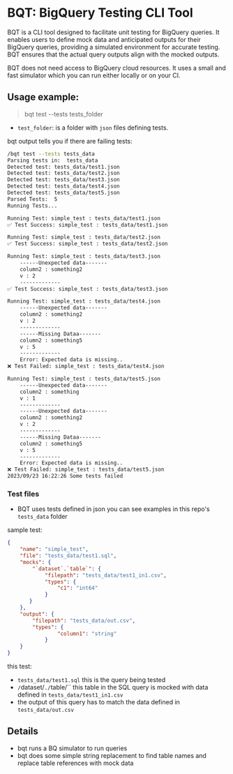 # BQT: BigQuery Testing CLI Tool

BQT is a CLI tool designed to facilitate unit testing for BigQuery queries. It enables users to define mock data and anticipated outputs for their BigQuery queries, providing a simulated environment for accurate testing. BQT ensures that the actual query outputs align with the mocked outputs.

BQT does not need access to BigQuery cloud resources. It uses a small and fast simulator which you can run either locally or on your CI.

## Usage example:

> bqt test --tests tests_folder

- `test_folder`: is a folder with `json` files defining tests.

bqt output tells you if there are failing tests:

```bash
/bqt test --tests tests_data
Parsing tests in:  tests_data
Detected test: tests_data/test1.json
Detected test: tests_data/test2.json
Detected test: tests_data/test3.json
Detected test: tests_data/test4.json
Detected test: tests_data/test5.json
Parsed Tests:  5
Running Tests...

Running Test: simple_test : tests_data/test1.json
✅ Test Success: simple_test : tests_data/test1.json

Running Test: simple_test : tests_data/test2.json
✅ Test Success: simple_test : tests_data/test2.json

Running Test: simple_test : tests_data/test3.json
	------Unexpected data-------
	column2 : something2
	v : 2
	-------------
✅ Test Success: simple_test : tests_data/test3.json

Running Test: simple_test : tests_data/test4.json
	------Unexpected data-------
	column2 : something2
	v : 2
	-------------
	------Missing Dataa-------
	column2 : something5
	v : 5
	-------------
	Error: Expected data is missing..
❌ Test Failed: simple_test : tests_data/test4.json

Running Test: simple_test : tests_data/test5.json
	------Unexpected data-------
	column2 : something
	v : 1
	-------------
	------Unexpected data-------
	column2 : something2
	v : 2
	-------------
	------Missing Dataa-------
	column2 : something5
	v : 5
	-------------
	Error: Expected data is missing..
❌ Test Failed: simple_test : tests_data/test5.json
2023/09/23 16:22:26 Some tests failed

```

### Test files

- BQT uses tests defined in json you can see examples in this repo's `tests_data` folder

sample test:

```json
{
    "name": "simple_test",
    "file": "tests_data/test1.sql",
    "mocks": {
        "`dataset`.`table`": {
            "filepath": "tests_data/test1_in1.csv",
            "types": {
                "c1": "int64"
            }
       }
    },
    "output": {
        "filepath": "tests_data/out.csv",
        "types": {
                "column1": "string"
            }
    }
}
```

this test:
- `tests_data/test1.sql` this is the query being tested
- `/`dataset/`./`table/`` this table in the SQL query is mocked with data defined in `tests_data/test1_in1.csv`
- the output of this query has to match the data defined in `tests_data/out.csv`

## Details

- bqt runs a BQ simulator to run queries
- bqt does some simple string replacement to find table names and replace table references with mock data
